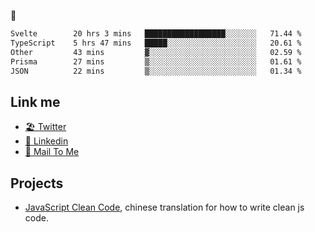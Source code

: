 🤔


<!--START_SECTION:waka-->

```txt
Svelte        20 hrs 3 mins   ██████████████████░░░░░░░   71.44 %
TypeScript    5 hrs 47 mins   █████░░░░░░░░░░░░░░░░░░░░   20.61 %
Other         43 mins         ▓░░░░░░░░░░░░░░░░░░░░░░░░   02.59 %
Prisma        27 mins         ▒░░░░░░░░░░░░░░░░░░░░░░░░   01.61 %
JSON          22 mins         ▒░░░░░░░░░░░░░░░░░░░░░░░░   01.34 %
```

<!--END_SECTION:waka-->

## Link me

- [🏖️ Twitter](https://twitter.com/yuetong3yu)
- [🧳 Linkedin](https://www.linkedin.com/in/yuetong3yu)
- [📧 Mail To Me](mailto:yuetong3yu@gmail.com)


## Projects 

- [JavaScript Clean Code](https://js-clean-code-cn.vercel.app/), chinese translation for how to write clean js code.

